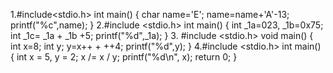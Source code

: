 1.#include<stdio.h>
 int main() 
{ 
char name='E';
 name=name+'A'-13;
 printf("%c",name);
 }
 2.#include <stdio.h>
 int main() 
{ 
int _1a=023, _1b=0x75; 
int _1c= _1a + _1b +5; 
printf("%d",_1a); 
}
 3.
 #include <stdio.h>
 void main()
 {
 int x=8;
 int y;
 y=x++ + ++4;
 printf("%d",y);
 }
 4.#include <stdio.h>
 int main()
 {
 int x = 5, y = 2;
 x /= x / y;
 printf("%d\n", x);
 return 0;
 }
 
